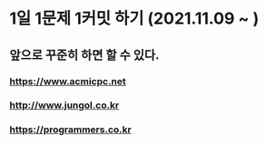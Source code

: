 # 1일 1문제 1커밋 하기 (2021.11.09 ~ )
## 앞으로 꾸준히 하면 할 수 있다.

### https://www.acmicpc.net
### http://www.jungol.co.kr
### https://programmers.co.kr
